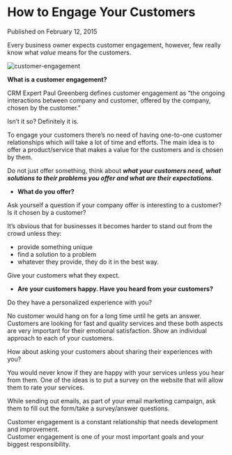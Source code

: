 # How to Engage Your Customers

Published on February 12, 2015

Every business owner expects customer engagement, however, few really know what *value* means for the customers.

![customer-engagement](https://www.seocentury.com/blog/wp-content/uploads/2015/02/3129157.jpg)

**What is a customer engagement?**

CRM Expert Paul Greenberg defines customer engagement as “the ongoing interactions between company and customer, offered by the company, chosen by the customer.”

Isn’t it so? Definitely it is.

To engage your customers there’s no need of having one-to-one customer relationships which will take a lot of time and efforts. The main idea is to offer a product/service that makes a value for the customers and is chosen by them.

Do not just offer something, think about ***what your customers need, what solutions to their problems you offer and what are their expectations***.

- ****What do you offer?****

Ask yourself a question if your company offer is interesting to a customer? Is it chosen by a customer?

It’s obvious that for businesses it becomes harder to stand out from the crowd unless they:

- provide something unique
- find a solution to a problem
- whatever they provide, they do it in the best way.

Give your customers what they expect.

- ****Are your customers happy. Have you heard from your customers?****

Do they have a personalized experience with you?

No customer would hang on for a long time until he gets an answer. Customers are looking for fast and quality services and these both aspects are very important for their emotional satisfaction. Show an individual approach to each of your customers.

How about asking your customers about sharing their experiences with you?

You would never know if they are happy with your services unless you hear from them. One of the ideas is to put a survey on the website that will allow them to rate your services.

While sending out emails, as part of your email marketing campaign, ask them to fill out the form/take a survey/answer questions.

Customer engagement is a constant relationship that needs development and improvement.  
Customer engagement is one of your most important goals and your biggest responsibility.
	